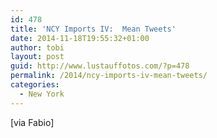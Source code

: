 ```yaml
---
id: 478
title: 'NCY Imports IV:  Mean Tweets'
date: 2014-11-18T19:55:32+01:00
author: tobi
layout: post
guid: http://www.lustauffotos.com/?p=478
permalink: /2014/ncy-imports-iv-mean-tweets/
categories:
  - New York
---
```

[via Fabio]